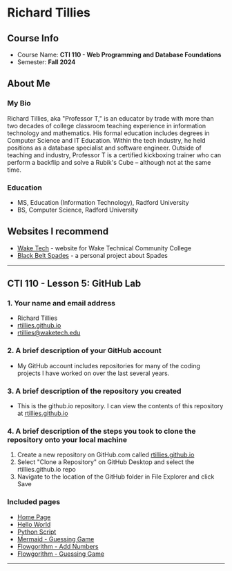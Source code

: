 # Richard Tillies

## Course Info
* Course Name: **CTI 110 - Web Programming and Database Foundations**
* Semester: **Fall 2024**

## About Me

### My Bio
Richard Tillies, aka "Professor T," is an educator by trade with more than two decades of college classroom teaching experience in information technology and mathematics. His formal education includes degrees in Computer Science and IT Education. Within the tech industry, he held positions as a database specialist and software engineer. Outside of teaching and industry, Professor T is a certified kickboxing trainer who can perform a backflip and solve a Rubik's Cube – although not at the same time.

### Education

* MS, Education (Information Technology), Radford University
* BS, Computer Science, Radford University

## Websites I recommend
* [Wake Tech](https://www.waketech.edu/) - website for Wake Technical Community College
* [Black Belt Spades](https://black-belt-spades.onrender.com) - a personal project about Spades

---

## CTI 110 - Lesson 5: GitHub Lab

### 1.	Your name and email address
* Richard Tillies
* [rtillies.github.io](https://rtillies.github.io)
* rtillies@waketech.edu

### 2.	A brief description of your GitHub account
* My GitHub account includes repositories for many of the coding projects I have worked on over the last several years.

### 3.	A brief description of the repository you created
* This is the github.io repository. I can view the contents of this repository at [rtillies.github.io](https://rtillies.github.io)

### 4.	A brief description of the steps you took to clone the repository onto your local machine
1. Create a new repository on GitHub.com called [rtillies.github.io](https:///github.com/rtillies/rtillies.github.io)
1. Select "Clone a Repository" on GitHub Desktop and select the rtillies.github.io repo
1. Navigate to the location of the GitHub folder in File Explorer and click Save

### Included pages
* [Home Page](index.html)
* [Hello World](hello_world_professor.html)
* [Python Script](professor_python_script.html)
* [Mermaid - Guessing Game](/Mermaid/Guessing.md)
* [Flowgorithm - Add Numbers](/Flowgorithm/Professor_Flowchart.png)
* [Flowgorithm - Guessing Game]()



---

